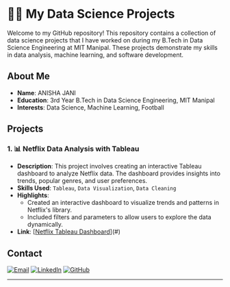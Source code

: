 # 🧑‍💻 My Data Science Projects

Welcome to my GitHub repository! This repository contains a collection of data science projects that I have worked on during my B.Tech in Data Science Engineering at MIT Manipal. These projects demonstrate my skills in data analysis, machine learning, and software development.

## About Me

- **Name**: ANISHA JANI
- **Education**: 3rd Year B.Tech in Data Science Engineering, MIT Manipal
- **Interests**: Data Science, Machine Learning, Football


## Projects

### 1. 📊 Netflix Data Analysis with Tableau
- **Description**: This project involves creating an interactive Tableau dashboard to analyze Netflix data. The dashboard provides insights into trends, popular genres, and user preferences.
- **Skills Used**: `Tableau`, `Data Visualization`, `Data Cleaning`
- **Highlights**:
  - Created an interactive dashboard to visualize trends and patterns in Netflix's library.
  - Included filters and parameters to allow users to explore the data dynamically.
- **Link**: [[Netflix Tableau Dashboard](https://public.tableau.com/views/Book1_17162201849660/Dashboard1?:language=en-US&publish=yes&:sid=&:display_count=n&:origin=viz_share_link)](#) <!-- Replace with actual link to Tableau dashboard or repository -->


## Contact


[![Email](https://img.shields.io/badge/Email-janianisha36@gmail.com-blue)](mailto:janianisha36@gmail.com)
[![LinkedIn](https://img.shields.io/badge/LinkedIn-Profile-blue)]([https://linkedin.com/in/yourprofile](https://www.linkedin.com/in/anishajani/))
[![GitHub](https://img.shields.io/badge/GitHub-Profile-black)](https://github.com/Anishajani49)


---


